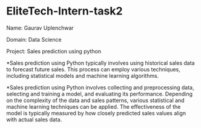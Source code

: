 # EliteTech-Intern-task2

Name: Gaurav Uplenchwar

Domain: Data Science

Project: Sales prediction using python

*Sales prediction using Python typically involves using historical sales data to forecast future sales. This process can employ various techniques, including statistical models and machine learning algorithms.

*Sales prediction using Python involves collecting and preprocessing data, selecting and training a model, and evaluating its performance. Depending on the complexity of the data and sales patterns, various statistical and machine learning techniques can be applied. The effectiveness of the model is typically measured by how closely predicted sales values align with actual sales data.

